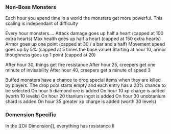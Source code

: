 ### Non-Boss Monsters

Each hour you spend time in a world the monsters get more powerful. This scaling is independant of difficulty

Every hour monsters.... 
Attack damage goes up half a heart (capped at 100 extra hearts)
Max health goes up half a heart (capped at 150 extra hearts)
Armor goes up one point (capped at 30 / a bar and a half)
Movement speed goes up by 5% (capped at 5 times the base value)
Starting at hour 10, armor thoughness goes up 1 point (capped at 20)

After hour 30, things get fire resistance
After hour 25, creepers get one minute of invisability
After hour 40, creepers get a minute of speed 3

Buffed monsters have a chance to drop special items when they are killed by players. The drop pool starts empty and each entry has a 20% chance to be selected
On hour 5 diamond ore is added
On hour 10 xp charge is added (worth 10 levels)
On hour 20 titanium ingot is added
On hour 30 unobtanium shard is added 
On hour 35 greater xp charge is added (worth 30 levels)

### Demension Specific 
In the [[Oil Dimension]], everything has resistance II